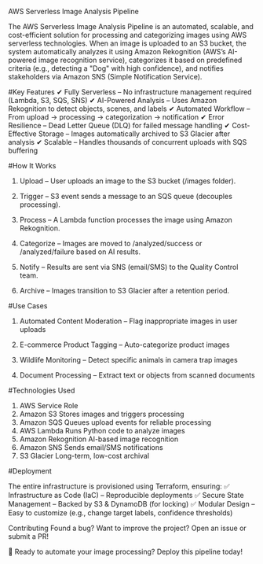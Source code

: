 AWS Serverless Image Analysis Pipeline

The AWS Serverless Image Analysis Pipeline is an automated, scalable, and cost-efficient solution for processing and categorizing images using AWS serverless technologies. When an image is uploaded to an S3 bucket, the system automatically analyzes it using Amazon Rekognition (AWS’s AI-powered image recognition service), categorizes it based on predefined criteria (e.g., detecting a "Dog" with high confidence), and notifies stakeholders via Amazon SNS (Simple Notification Service).

#Key Features
✔ Fully Serverless – No infrastructure management required (Lambda, S3, SQS, SNS)
✔ AI-Powered Analysis – Uses Amazon Rekognition to detect objects, scenes, and labels
✔ Automated Workflow – From upload → processing → categorization → notification
✔ Error Resilience – Dead Letter Queue (DLQ) for failed message handling
✔ Cost-Effective Storage – Images automatically archived to S3 Glacier after analysis
✔ Scalable – Handles thousands of concurrent uploads with SQS buffering

#How It Works
1. Upload – User uploads an image to the S3 bucket (/images folder).

2. Trigger – S3 event sends a message to an SQS queue (decouples processing).

3. Process – A Lambda function processes the image using Amazon Rekognition.

4. Categorize – Images are moved to /analyzed/success or /analyzed/failure based on AI results.

5. Notify – Results are sent via SNS (email/SMS) to the Quality Control team.

6. Archive – Images transition to S3 Glacier after a retention period.

#Use Cases
1. Automated Content Moderation – Flag inappropriate images in user uploads

2. E-commerce Product Tagging – Auto-categorize product images

3. Wildlife Monitoring – Detect specific animals in camera trap images

4. Document Processing – Extract text or objects from scanned documents

#Technologies Used
1. AWS Service	Role
2. Amazon S3	Stores images and triggers processing
3. Amazon SQS	Queues upload events for reliable processing
4. AWS Lambda	Runs Python code to analyze images
5. Amazon Rekognition	AI-based image recognition
6. Amazon SNS	Sends email/SMS notifications
7. S3 Glacier	Long-term, low-cost archival

#Deployment

The entire infrastructure is provisioned using Terraform, ensuring:
✅ Infrastructure as Code (IaC) – Reproducible deployments
✅ Secure State Management – Backed by S3 & DynamoDB (for locking)
✅ Modular Design – Easy to customize (e.g., change target labels, confidence thresholds)



Contributing
Found a bug? Want to improve the project? Open an issue or submit a PR!

🚀 Ready to automate your image processing? Deploy this pipeline today!
